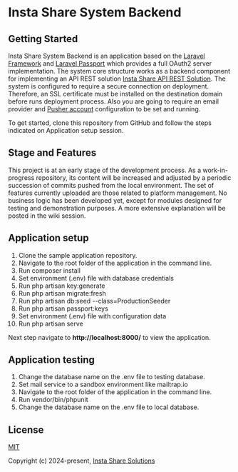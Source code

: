 #  Insta Share System Backend  
 
## Getting Started

Insta Share System Backend is an application based on the [Laravel Framework](https://laravel.com/) and [Laravel Passport](https://laravel.com/docs/11.x/passport) which provides a full OAuth2 server implementation. The system core structure works as a backend component for implementing an API REST solution [Insta Share API REST Solution](https://api.instashare.com/api/). The system is configured to require a secure connection on deployment. Therefore, an SSL certificate must be installed on the destination domain before runs deployment process. Also you are going to require an email provider and [Pusher account](https://pusher.com) configuration to be set and running. 

To get started, clone this repository from GitHub and follow the steps indicated on Application setup session.

## Stage and Features

This project is at an early stage of the development process. As a work-in-progress repository, its content will be increased and adjusted by a periodic succession of commits pushed from the local environment. The set of features currently uploaded are those related to platform management. No business logic has been developed yet, except for modules designed for testing and demonstration purposes. A more extensive explanation will be posted in the wiki session.

## Application setup

1. Clone the sample application repository.
2. Navigate to the root folder of the application in the command line.
3. Run composer install
4. Set environment (.env) file with database credentials
5. Run php artisan key:generate
6. Run php artisan migrate:fresh
7. Run php artisan db:seed --class=ProductionSeeder
7. Run php artisan passport:keys
8. Set environment (.env) file with configuration data
9. Run php artisan serve

Next step navigate to **http://localhost:8000/** to view the application.</p>

## Application testing

1. Change the database name on the .env file to testing database.
2. Set mail service to a sandbox environment like mailtrap.io
3. Navigate to the root folder of the application in the command line.
4. Run vendor/bin/phpunit
5. Change the database name on the .env file to local database.

## License

[MIT](http://opensource.org/licenses/MIT)

Copyright (c) 2024-present, [Insta Share Solutions](https://instashare.com/)
